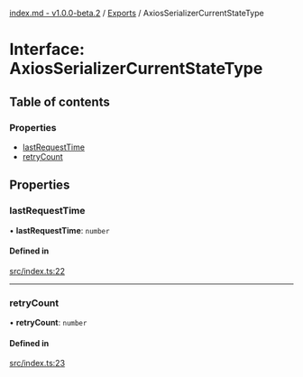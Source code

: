 [index.md - v1.0.0-beta.2](../README.md) / [Exports](../modules.md) / AxiosSerializerCurrentStateType

# Interface: AxiosSerializerCurrentStateType

## Table of contents

### Properties

- [lastRequestTime](AxiosSerializerCurrentStateType.md#lastrequesttime)
- [retryCount](AxiosSerializerCurrentStateType.md#retrycount)

## Properties

### lastRequestTime

• **lastRequestTime**: `number`

#### Defined in

[src/index.ts:22](https://github.com/saqqdy/axios-serializer/blob/0bfaf47/src/index.ts#L22)

---

### retryCount

• **retryCount**: `number`

#### Defined in

[src/index.ts:23](https://github.com/saqqdy/axios-serializer/blob/0bfaf47/src/index.ts#L23)
